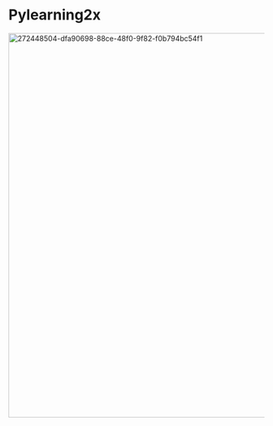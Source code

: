 # Pylearning2x
<img width="758" alt="272448504-dfa90698-88ce-48f0-9f82-f0b794bc54f1" src="https://github.com/shubhamrathod27/Pylearning2x/assets/83837868/71026fb2-dd80-4714-bee6-d5b7f120ec7b">
